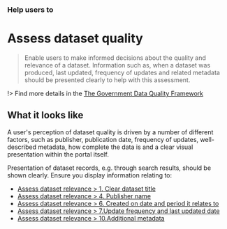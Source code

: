 ### Help users to
# Assess dataset quality 

> Enable users to make informed decisions about the quality and relevance of a dataset. Information such as, when a dataset was produced, last updated, frequency of updates and related metadata should be presented clearly to help with this assessment.

!> Find more details in the [The Government Data Quality Framework](https://www.gov.uk/government/publications/the-government-data-quality-framework/the-government-data-quality-framework)

## What it looks like

A user's perception of dataset quality is driven by a number of different factors, such as publisher, publication date, frequency of updates, well-described metadata, how complete the data is and a clear visual presentation within the portal itself.

Presentation of dataset records, e.g. through search results, should be shown clearly. Ensure you display information relating to:

+ [Assess dataset relevance > 1. Clear dataset title](main-content/steps/assess-dataset-relevance?id=_1-clear-dataset-title)
+ [Assess dataset relevance > 4. Publisher name](main-content/steps/assess-dataset-relevance?id=_4-publisher-name)
+ [Assess dataset relevance > 6. Created on date and period it relates to](main-content/steps/assess-dataset-relevance?id=_6-created-on-date-and-period-it-relates-to)
+ [Assess dataset relevance > 7.Update frequency and last updated date](main-content/steps/assess-dataset-relevance?id=_7-update-frequency-and-last-updated-date)
+ [Assess dataset relevance > 10.Additional metadata](main-content/steps/assess-dataset-relevance?id=_10-additional-metadata)
